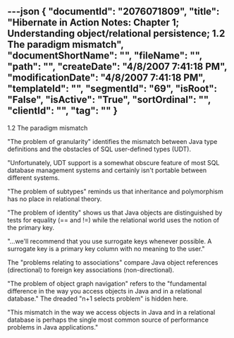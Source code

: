---json
{
  "documentId": "2076071809",
  "title": "Hibernate in Action Notes: Chapter 1; Understanding object/relational persistence; 1.2 The paradigm mismatch",
  "documentShortName": "",
  "fileName": "",
  "path": "",
  "createDate": "4/8/2007 7:41:18 PM",
  "modificationDate": "4/8/2007 7:41:18 PM",
  "templateId": "",
  "segmentId": "69",
  "isRoot": "False",
  "isActive": "True",
  "sortOrdinal": "",
  "clientId": "",
  "tag": ""
}
---

1.2 The paradigm mismatch

&quot;The problem of granularity&quot; identifies the mismatch between Java type definitions and the obstacles of SQL user-defined types (UDT).

&quot;Unfortunately, UDT support is a somewhat obscure feature of most SQL database management systems and certainly isn't portable between different systems.

&quot;The problem of subtypes&quot; reminds us that inheritance and polymorphism has no place in relational theory.

&quot;The problem of identity&quot; shows us that Java objects are distinguished by tests for equality (== and !=) while the relational world uses the notion of the primary key.

&quot;...we'll recommend that you use surrogate keys whenever possible. A surrogate key is a primary key column with no meaning to the user.&quot;

The &quot;problems relating to associations&quot; compare Java object references (directional) to foreign key associations (non-directional).

&quot;The problem of object graph navigation&quot; refers to the &quot;fundamental difference in the way you access objects in Java and in a relational database.&quot; The dreaded &quot;n+1 selects problem&quot; is hidden here.

&quot;This mismatch in the way we access objects in Java and in a relational database is perhaps the single most common source of performance problems in Java applications.&quot;
